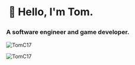 <h1><p>&nbsp;🌊 Hello, I'm Tom.</p>
<h3 align="left">A software engineer and game developer.</h3>

<p>&nbsp;<img align="left" src="https://github-readme-stats.vercel.app/api?username=TomC17&show_icons=true&count_private=true&theme=tokyonight&include_all_commits=true&locale=en" alt="TomC17" /></p> 
<p><img align="center" src="https://github-readme-stats.vercel.app/api/top-langs/?username=TomC17&hide_progress=true&show_icons=true&count_private=true&theme=tokyonight&include_all_commits=true" alt="TomC17" /></p>
